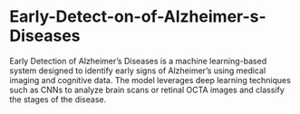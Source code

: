 # Early-Detect-on-of-Alzheimer-s-Diseases
Early Detection of Alzheimer’s Diseases is a machine learning-based system designed to identify early signs of Alzheimer’s using medical imaging and cognitive data. The model leverages deep learning techniques such as CNNs to analyze brain scans or retinal OCTA images and classify the stages of the disease.
